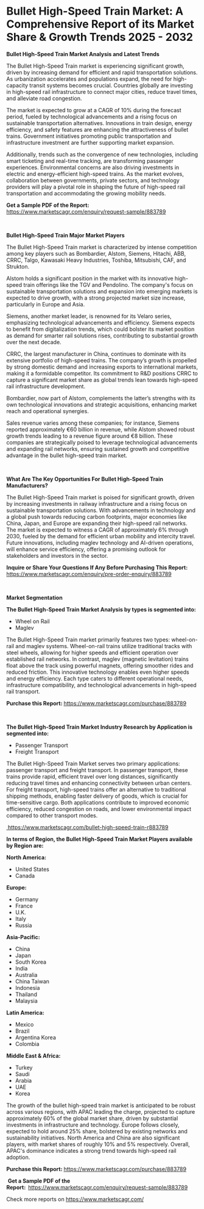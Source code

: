 <p><h1>Bullet High-Speed Train Market: A Comprehensive Report of its Market Share & Growth Trends 2025 - 2032</h1></p><p><strong>Bullet High-Speed Train Market Analysis and Latest Trends</strong></p>
<p><p>The Bullet High-Speed Train market is experiencing significant growth, driven by increasing demand for efficient and rapid transportation solutions. As urbanization accelerates and populations expand, the need for high-capacity transit systems becomes crucial. Countries globally are investing in high-speed rail infrastructure to connect major cities, reduce travel times, and alleviate road congestion. </p><p>The market is expected to grow at a CAGR of 10% during the forecast period, fueled by technological advancements and a rising focus on sustainable transportation alternatives. Innovations in train design, energy efficiency, and safety features are enhancing the attractiveness of bullet trains. Government initiatives promoting public transportation and infrastructure investment are further supporting market expansion. </p><p>Additionally, trends such as the convergence of new technologies, including smart ticketing and real-time tracking, are transforming passenger experiences. Environmental concerns are also driving investments in electric and energy-efficient high-speed trains. As the market evolves, collaboration between governments, private sectors, and technology providers will play a pivotal role in shaping the future of high-speed rail transportation and accommodating the growing mobility needs.</p></p>
<p><strong>Get a Sample PDF of the Report:&nbsp;</strong> <a href="https://www.marketscagr.com/enquiry/request-sample/883789?utm_campaign=2480&utm_medium=2&utm_source=Github&utm_content=ia&utm_term=30032025&utm_id=bullet-high-speed-train">https://www.marketscagr.com/enquiry/request-sample/883789</a></p>
<p>&nbsp;</p>
<p><strong>Bullet High-Speed Train Major Market Players</strong></p>
<p><p>The Bullet High-Speed Train market is characterized by intense competition among key players such as Bombardier, Alstom, Siemens, Hitachi, ABB, CRRC, Talgo, Kawasaki Heavy Industries, Toshiba, Mitsubishi, CAF, and Strukton. </p><p>Alstom holds a significant position in the market with its innovative high-speed train offerings like the TGV and Pendolino. The company's focus on sustainable transportation solutions and expansion into emerging markets is expected to drive growth, with a strong projected market size increase, particularly in Europe and Asia.</p><p>Siemens, another market leader, is renowned for its Velaro series, emphasizing technological advancements and efficiency. Siemens expects to benefit from digitalization trends, which could bolster its market position as demand for smarter rail solutions rises, contributing to substantial growth over the next decade.</p><p>CRRC, the largest manufacturer in China, continues to dominate with its extensive portfolio of high-speed trains. The company’s growth is propelled by strong domestic demand and increasing exports to international markets, making it a formidable competitor. Its commitment to R&D positions CRRC to capture a significant market share as global trends lean towards high-speed rail infrastructure development.</p><p>Bombardier, now part of Alstom, complements the latter’s strengths with its own technological innovations and strategic acquisitions, enhancing market reach and operational synergies.</p><p>Sales revenue varies among these companies; for instance, Siemens reported approximately €60 billion in revenue, while Alstom showed robust growth trends leading to a revenue figure around €8 billion. These companies are strategically poised to leverage technological advancements and expanding rail networks, ensuring sustained growth and competitive advantage in the bullet high-speed train market.</p></p>
<p>&nbsp;</p>
<p><strong>What Are The Key Opportunities For Bullet High-Speed Train Manufacturers?</strong></p>
<p><p>The Bullet High-Speed Train market is poised for significant growth, driven by increasing investments in railway infrastructure and a rising focus on sustainable transportation solutions. With advancements in technology and a global push towards reducing carbon footprints, major economies like China, Japan, and Europe are expanding their high-speed rail networks. The market is expected to witness a CAGR of approximately 6% through 2030, fueled by the demand for efficient urban mobility and intercity travel. Future innovations, including maglev technology and AI-driven operations, will enhance service efficiency, offering a promising outlook for stakeholders and investors in the sector.</p></p>
<p><strong>Inquire or Share Your Questions If Any Before Purchasing This Report:</strong> <a href="https://www.marketscagr.com/enquiry/pre-order-enquiry/883789?utm_campaign=2480&utm_medium=2&utm_source=Github&utm_content=ia&utm_term=30032025&utm_id=bullet-high-speed-train">https://www.marketscagr.com/enquiry/pre-order-enquiry/883789</a></p>
<p>&nbsp;</p>
<p><strong>Market Segmentation</strong></p>
<p><strong>The Bullet High-Speed Train Market Analysis by types is segmented into:</strong></p>
<p><ul><li>Wheel on Rail</li><li>Maglev</li></ul></p>
<p><p>The Bullet High-Speed Train market primarily features two types: wheel-on-rail and maglev systems. Wheel-on-rail trains utilize traditional tracks with steel wheels, allowing for higher speeds and efficient operation over established rail networks. In contrast, maglev (magnetic levitation) trains float above the track using powerful magnets, offering smoother rides and reduced friction. This innovative technology enables even higher speeds and energy efficiency. Each type caters to different operational needs, infrastructure compatibility, and technological advancements in high-speed rail transport.</p></p>
<p><strong>Purchase this Report:&nbsp;</strong><a href="https://www.marketscagr.com/purchase/883789?utm_campaign=2480&utm_medium=2&utm_source=Github&utm_content=ia&utm_term=30032025&utm_id=bullet-high-speed-train">https://www.marketscagr.com/purchase/883789</a></p>
<p>&nbsp;</p>
<p><strong>The Bullet High-Speed Train Market Industry Research by Application is segmented into:</strong></p>
<p><ul><li>Passenger Transport</li><li>Freight Transport</li></ul></p>
<p><p>The Bullet High-Speed Train Market serves two primary applications: passenger transport and freight transport. In passenger transport, these trains provide rapid, efficient travel over long distances, significantly reducing travel times and enhancing connectivity between urban centers. For freight transport, high-speed trains offer an alternative to traditional shipping methods, enabling faster delivery of goods, which is crucial for time-sensitive cargo. Both applications contribute to improved economic efficiency, reduced congestion on roads, and lower environmental impact compared to other transport modes.</p></p>
<p><a href="https://www.marketscagr.com/bullet-high-speed-train-r883789?utm_campaign=2480&utm_medium=2&utm_source=Github&utm_content=ia&utm_term=30032025&utm_id=bullet-high-speed-train">&nbsp;https://www.marketscagr.com/bullet-high-speed-train-r883789</a></p>
<p><strong>In terms of Region, the Bullet High-Speed Train Market Players available by Region are:</strong></p>
<p>
    <p> <strong> North America: </strong>
        <ul>
            <li>United States</li>
            <li>Canada</li>
        </ul>
        </p> 
    <p> <strong> Europe: </strong>
        <ul>
            <li>Germany</li>
            <li>France</li>
            <li>U.K.</li>
            <li>Italy</li>
            <li>Russia</li>
        </ul>
        </p> 
    <p> <strong> Asia-Pacific: </strong>
        <ul>
            <li>China</li>
            <li>Japan</li>
            <li>South Korea</li>
            <li>India</li>
            <li>Australia</li>
            <li>China Taiwan</li>
            <li>Indonesia</li>
            <li>Thailand</li>
            <li>Malaysia</li>
        </ul>
        </p> 
    <p> <strong> Latin America: </strong>
        <ul>
            <li>Mexico</li>
            <li>Brazil</li>
            <li>Argentina Korea</li>
            <li>Colombia</li>
        </ul>
        </p> 
    <p> <strong> Middle East & Africa: </strong>
        <ul>
            <li>Turkey</li>
            <li>Saudi</li>
            <li>Arabia</li>
            <li>UAE</li>
            <li>Korea</li>
        </ul>
    </p>
    </p>
<p><p>The growth of the bullet high-speed train market is anticipated to be robust across various regions, with APAC leading the charge, projected to capture approximately 60% of the global market share, driven by substantial investments in infrastructure and technology. Europe follows closely, expected to hold around 25% share, bolstered by existing networks and sustainability initiatives. North America and China are also significant players, with market shares of roughly 10% and 5% respectively. Overall, APAC's dominance indicates a strong trend towards high-speed rail adoption.</p></p>
<p><strong>Purchase this Report: </strong><a href="https://www.marketscagr.com/purchase/883789?utm_campaign=2480&utm_medium=2&utm_source=Github&utm_content=ia&utm_term=30032025&utm_id=bullet-high-speed-train">https://www.marketscagr.com/purchase/883789</a></p>
<p>&nbsp;<strong>Get a Sample PDF of the Report:&nbsp;&nbsp;</strong><a href="https://www.marketscagr.com/enquiry/request-sample/883789?utm_campaign=2480&utm_medium=2&utm_source=Github&utm_content=ia&utm_term=30032025&utm_id=bullet-high-speed-train">https://www.marketscagr.com/enquiry/request-sample/883789</a></p>
<p><strong></strong></p>
<p>Check more reports on <a href="https://www.marketscagr.com/?utm_campaign=2480&utm_medium=2&utm_source=Github&utm_content=ia&utm_term=30032025&utm_id=bullet-high-speed-train">https://www.marketscagr.com/</a></p>